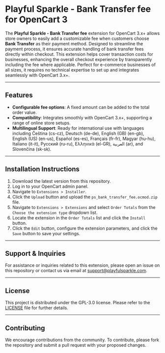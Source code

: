 # Playful Sparkle - Bank Transfer fee for OpenCart 3

The **Playful Sparkle - Bank Transfer fee** extension for OpenCart 3.x+ allows store owners to easily add a customizable fee when customers choose **Bank Transfer** as their payment method. Designed to streamline the payment process, it ensures accurate handling of bank transfer fees directly within checkout. This extension helps cover transaction costs for businesses, enhancing the overall checkout experience by transparently including the fee where applicable. Perfect for e-commerce businesses of all sizes, it requires no technical expertise to set up and integrates seamlessly with OpenCart 3.x+.

---

## Features

- **Configurable fee options**: A fixed amount can be added to the total order value.
- **Compatibility**: Integrates smoothly with OpenCart 3.x+, supporting a range of online store setups.
- **Multilingual Support**: Ready for international use with languages including Čeština (cs-cz), Deutsch (de-de), English (GB) (en-gb), English (US) (en-us), Español (es-es), Français (fr-fr), Magyar (hu-hu), Italiano (it-it), Русский (ru-ru), Ελληνικά (el-GR), العربية (ar), and Slovenčina (sk-sk).

---

## Installation Instructions

1. Download the latest version from this repository.
2. Log in to your OpenCart admin panel.
3. Navigate to `Extensions > Installer`.
4. Click the `Upload` button and upload the `ps_bank_transfer_fee.ocmod.zip` file.
5. Navigate to `Extensions > Extensions` and select `Order Totals` from the `Choose the extension type` dropdown list.
6. Locate the extension in the `Order Totals` list and click the `Install` button.
7. Click the `Edit` button, configure the extension parameters, and click the `Save` button to save your settings.

---

## Support & Inquiries

For assistance or inquiries related to this extension, please open an issue on this repository or contact us via email at [support@playfulsparkle.com](mailto:support@playfulsparkle.com).

---

## License

This project is distributed under the GPL-3.0 license. Please refer to the [LICENSE](./LICENSE) file for further details.

---

## Contributing

We encourage contributions from the community. To contribute, please fork the repository and submit a pull request with your proposed changes.
